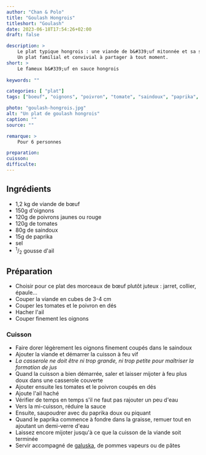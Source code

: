 ```yaml
---
author: "Chan & Polo"
title: "Goulash Hongrois"
titleshort: "Goulash"
date: 2023-06-18T17:54:26+02:00
draft: false

description: >
    Le plat typique hongrois : une viande de b&#339;uf mitonnée et sa sauce savoureuse.<br>
    Un plat familial et convivial à partager à tout moment.
short: >
    Le fameux b&#339;uf en sauce hongrois
    
keywords: ""

categories: [ "plat"]
tags: ["boeuf", "oignons", "poivron", "tomate", "saindoux", "paprika", "hongrois", "hongrie", "traditionnel", "sauce", "pâtes", "galuska", ]

photo: "goulash-hongrois.jpg"
alt: "Un plat de goulash hongrois"
caption: ""
source: ""

remarque: >
    Pour 6 personnes

preparation: 
cuisson: 
difficulte:
---
```



## Ingrédients
- 1,2 kg de viande de b&#339;uf
- 150g d'oignons
- 120g de poivrons jaunes ou rouge
- 120g de tomates
- 80g de saindoux
- 15g de paprika
- sel
- <sup>1</sup>/<sub>2</sub> gousse d'ail

## Préparation
- Choisir pour ce plat des morceaux de b&#339;uf plutôt juteux : jarret, collier, épaule... 
- Couper la viande en cubes de 3-4 cm
- Couper les tomates et le poivron en dés 
- Hacher l'ail
- Couper finement les oignons
### Cuisson
- Faire dorer légèrement les oignons finement coupés dans le saindoux
- Ajouter la viande et démarrer la cuisson à feu vif
- *La casserole ne doit être ni trop grande, ni trop petite pour maîtriser la formation de jus*
- Quand la cuisson a bien démarrée, saler et laisser mijoter à feu plus doux dans une casserole couverte
- Ajouter ensuite les tomates et le poivron coupés en dés
- Ajoute l'ail haché
- Vérifier de temps en temps s'il ne faut pas rajouter un peu d'eau
- Vers la mi-cuisson, réduire la sauce
- Ensuite, saupoudrer avec du paprika doux ou piquant
- Quand le paprika commence à fondre dans la graisse, remuer tout en ajoutant un demi-verre d'eau
- Laissez encore mijoter jusqu'à ce que la cuisson de la viande soit terminée
- Servir accompagné de [galuska](https://www.traditiontransmission.com/post/galuska-ou-spaetzle-les-fameuses-pates-hongroises), de pommes vapeurs ou de pâtes